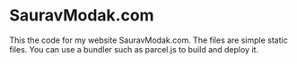 # SauravModak.com

This the code for my website SauravModak.com. The files are simple static files. You can use a bundler such as parcel.js to build and deploy it.
